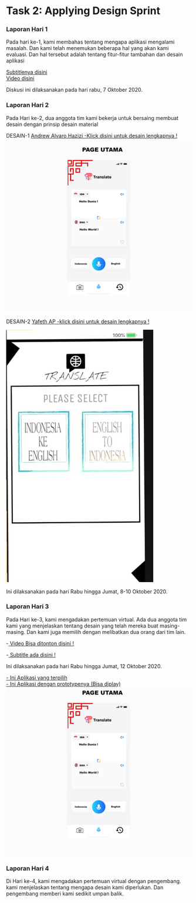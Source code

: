 <h1> Task 2: Applying Design Sprint </h1>

<h3> Laporan Hari 1 </h3>

<p>Pada hari ke-1, kami membahas tentang mengapa aplikasi mengalami masalah. Dan kami telah menemukan beberapa hal yang akan kami evaluasi. Dan hal tersebut adalah tentang fitur-fitur tambahan dan desain aplikasi <p>
<a href= "https://github.com/AlvaroBinAndrew/kelompok-g-hci/blob/hw2/Task%202/Day1.pdf"> Subtitlenya disini </a> <br>
  <a href= "https://youtu.be/XIj8xRN6eGg" > Video disini </a>  
<br> <p>Diskusi ini dilaksanakan pada hari rabu, 7 Oktober 2020. </p>
  
<h3> Laporan Hari 2 </h3> 

<p> 
Pada Hari ke-2, dua anggota tim kami bekerja untuk bersaing membuat desain dengan prinsip desain material </p> 
<p> DESAIN-1 <a href="https://github.com/AlvaroBinAndrew/kelompok-g-hci/blob/hw2/Task%202/Appsremake.png">Andrew Alvaro Hazizi -Klick disini untuk desain lengkapnya ! </a> </p>
<img src="https://github.com/AlvaroBinAndrew/kelompok-g-hci/blob/hw2/Task%202/2Pageutama.png">
  
<p> DESAIN-2 <a href="https://github.com/AlvaroBinAndrew/kelompok-g-hci/blob/hw2/Task%202/WhatsApp%20Image%202020-10-14%20at%2023.15.44.jpeg"> Yafeth AP -klick disini untuk desain lengkapnya  ! </a> </p>
<img src="https://github.com/AlvaroBinAndrew/kelompok-g-hci/blob/hw2/Task%202/yafeth.jpeg">
 
 <p>Ini dilaksanakan pada hari Rabu hingga Jumat, 8-10 Oktober 2020. </p>
 
 <h3> Laporan Hari 3 </h3>
 <p>Pada Hari ke-3, kami mengadakan pertemuan virtual. Ada dua anggota tim kami yang menjelaskan tentang desain yang telah mereka buat masing-masing. Dan kami juga memilih dengan melibatkan dua orang dari tim lain. </p>
<p> -<a href="https://youtu.be/BSMtYkLE5Ms"> Video Bisa ditonton disini ! </a> </p>
<p> -<a href="https://github.com/AlvaroBinAndrew/kelompok-g-hci/blob/hw2/Task%202/Day3.pdf"> Subtitle ada disini ! </a>
  <p>Ini dilaksanakan pada hari Rabu hingga Jumat, 12 Oktober 2020. </p>
 <a href="https://github.com/AlvaroBinAndrew/kelompok-g-hci/blob/hw2/Task%202/Appsremake.png">- Ini Aplikasi yang terpilih </a> <br>
 <a href="https://www.figma.com/file/7EDdZ7FzPgz8BKIEhSJ2EM/AppsTranslator?node-id=0%3A1">- Ini Aplikasi dengan prototypenya (Bisa diplay)</a>
 <img src="https://github.com/AlvaroBinAndrew/kelompok-g-hci/blob/hw2/Task%202/2Pageutama.png">
 
 <h3> Laporan Hari 4 </h3>
 <p>Di Hari ke-4, kami mengadakan pertemuan virtual dengan pengembang. kami menjelaskan tentang mengapa desain kami diperlukan. Dan pengembang memberi kami sedikit umpan balik.
</p>
